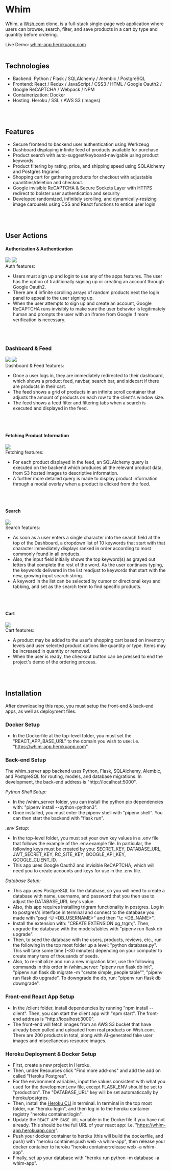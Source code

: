 # Whim
Whim, a [Wish.com](https://whim-app.herokuapp.com/) clone, is a full-stack single-page web application where users can browse, search, filter, and save products in a cart by type and quantity before ordering.

Live Demo: [whim-app.herokuapp.com](https://whim-app.herokuapp.com/)
<br />
<br />

## Technologies
* Backend: Python / Flask / SQLAlchemy / Alembic / PostgreSQL
* Frontend: React / Redux / JavaScript / CSS3 / HTML / Google Oauth2 / Google ReCAPTCHA / Webpack / NPM
* Containerization: Docker
* Hosting: Heroku / SSL / AWS S3 (images)
<br />
<br />

## Features
* Secure frontend to backend user authentication using Werkzeug
* Dashboard displaying infinite feed of products available for purchase
* Product search with auto-suggest/keyboard-navigable using product keywords
* Product filtering by rating, price, and shipping speed using SQLAlchemy and Postgres trigrams
* Shopping cart for gathering products for checkout with adjustable quantities/deletion and checkout.
* Google invisible ReCAPTCHA & Secure Sockets Layer with HTTPS redirect to bolster user authentication and security
* Developed randomized, infinitely scrolling, and dynamically-resizing image carousels using CSS and React functions to entice user login
<br />
<br />

## User Actions
#### Authorization & Authentication
![](https://rme-portfolio.s3-us-west-2.amazonaws.com/whim-dynamic-1.gif)
![](https://rme-portfolio.s3-us-west-2.amazonaws.com/whim-signup-recaptcha-s-1.gif)
<br />
Auth features:
- Users must sign up and login to use any of the apps features.  The user has the option of traditionally signing up or creating an account through Google Oauth2.  
- There are 4 infinite scrolling arrays of random products next the login panel to appeal to the user signing up.  
- When the user attempts to sign up and create an account, Google ReCAPTCHA runs invisibly to make sure the user behavior is legitimately human and prompts the user with an iframe from Google if more verification is necessary.
<br />
<br />

### Dashboard & Feed
![](https://rme-portfolio.s3-us-west-2.amazonaws.com/whim-scroll-1.gif)
![](https://rme-portfolio.s3-us-west-2.amazonaws.com/whim-filter-1.gif)
<br />
Dashboard & Feed features:
- Once a user logs in, they are immediately redirected to their dashboard, which shows a product feed, navbar, search bar, and sidecart if there are products in their cart. 
- The feed shows a grid of products in an infinite scroll container that adjusts the amount of products on each row to the client's window size.  
- The feed shows a feed filter and filtering tabs when a search is executed and displayed in the feed.
<br />
<br />

#### Fetching Product Information
![](https://rme-portfolio.s3-us-west-2.amazonaws.com/whim-select-product-1.gif)
<br />
Fetching features:
- For each product displayed in the feed, an SQLAlchemy query is executed on the backend which produces all the relevant product data, from S3 hosted images to descriptive information.  
- A further more detailed query is made to display product information through a modal overlay when a product is clicked from the feed.
<br />
<br />

#### Search
![](https://rme-portfolio.s3-us-west-2.amazonaws.com/whim-search-1.gif)
<br />
Search features:
- As soon as a user enters a single character into the search field at the top of the Dashboard, a dropdown list of 10 keywords that start with that character immediately displays ranked in order according to most commonly found in all products.  
- Also, the input field initially shows the top keyword(s) as grayed out letters that complete the rest of the word.  As the user continues typing, the keywords delivered in the list readjust to keywords that start with the new, growing input search string.  
- A keyword in the list can be selected by cursor or directional keys and tabbing, and set as the search term to find specific products.
<br />
<br />

#### Cart
![](https://rme-portfolio.s3-us-west-2.amazonaws.com/whim-checkout-1.gif)
<br />
Cart features:
- A product may be added to the user's shopping cart based on inventory levels and user selected product options like quantity or type.  Items may be increased in quantity or removed.  
- When the user is ready, the checkout button can be pressed to end the project's demo of the ordering process.
<br />
<br />

## Installation
After downloading this repo, you must setup the front-end & back-end apps, as well as deployment files.
### Docker Setup
- In the Dockerfile at the top-level folder, you must set the "REACT_APP_BASE_URL" to the domain you wish to use: i.e. "https://whim-app.herokuapp.com".

### Back-end Setup
The whim_server app backend uses Python, Flask, SQLAlchemy, Alembic, and PostgreSQL for routing, models, and database migrations.  In development, the back-end address is "http://localhost:5000".

*Python Shell Setup:*
- In the /whim_server folder, you can install the python pip dependencies with: "pipenv install --python=python3".
- Once installed, you must enter the pipenv shell with "pipenv shell".  You can then start the backend with "flask run".

*.env Setup:*
- In the top-level folder, you must set your own key values in a .env file that follows the example of the .env.example file.  In particular, the following keys must be created by you: SECRET_KEY, DATABASE_URL, JWT_SECRET_KEY, RC_SITE_KEY, GOOGLE_API_KEY, GOOGLE_CLIENT_ID.  
- This app uses Google Oauth2 and invisible ReCAPTCHA, which will need you to create accounts and keys for use in the .env file.

*Database Setup:* 
- This app uses PostgreSQL for the database, so you will need to create a database with name, username, and password that you then use to adjust the DATABASE_URL key's value.  
- Also, this app requires installing trigram functionality in postgres.  Log in to postgres's interface in terminal and connect to the database you made with "psql -U <DB_USERNAME>" and then "\c <DB_NAME>".  
- Install the extension with: "CREATE EXTENSION pg_trgm;".   Then, upgrade the database with the models/tables with "pipenv run flask db upgrade".
- Then, to seed the database with the users, products, reviews, etc., run the following in the top most folder up a level: "python database.py".  This will take some time (~30 minutes) depending on your computer to create many tens of thousands of seeds.  
- Also, to re-initialize and run a new migration later, use the following commands in this order in /whim_server: "pipenv run flask db init", "pipenv run flask db migrate -m "create simple_people table"", "pipenv run flask db upgrade".  To downgrade the db, run: "pipenv run flask db downgrade".

### **Front-end React App Setup**
- In the /client folder, install dependencies by running "npm install --client".  Then, you can start the client app with "npm start".  The front-end address is "http://localhost:3000".  
- The front-end will fetch images from an AWS S3 bucket that have already been pulled and uploaded from real products on Wish.com.  There are 200 products in total, along with AI-generated fake user images and miscellaneous resource images.

### **Heroku Deployment & Docker Setup**
- First, create a new project in Heroku.  
- Then, under Resources click "Find more add-ons" and add the add on called "Heroku Postgres".  
- For the environment variables, input the values consistent with what you used for the development.env file, except FLASK_ENV should be set to "production".  The "DATABASE_URL" key will be set automaticcally by heroku/postgres.  
- Then, install the [Heroku CLI](https://devcenter.heroku.com/articles/heroku-command-line) in terminal.  In terminal in the top most folder, run "heroku login", and then log in to the heroku container registry "heroku container:login".  
- Update the `REACT_APP_BASE_URL` variable in the Dockerfile if you have not already.  This should be the full URL of your react app: i.e. "https://whim-app.herokuapp.com".  
- Push your docker container to heroku (this will build the dockerfile, and push) with "heroku container:push web -a whim-app", then release your docker container to heroku "heroku container:release web -a whim-app".  
- Finally, set up your database with "heroku run python -m database -a whim-app".